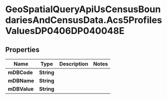 # GeoSpatialQueryApiUsCensusBoundariesAndCensusData.Acs5ProfilesValuesDP0406DP040048E

## Properties

Name | Type | Description | Notes
------------ | ------------- | ------------- | -------------
**mDBCode** | **String** |  | 
**mDBName** | **String** |  | 
**mDBValue** | **String** |  | 


